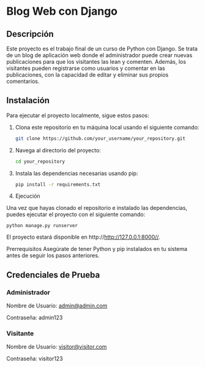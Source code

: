 # Blog Web con Django

## Descripción

Este proyecto es el trabajo final de un curso de Python con Django. Se trata de un blog de aplicación web donde el administrador puede crear nuevas publicaciones para que los visitantes las lean y comenten. Además, los visitantes pueden registrarse como usuarios y comentar en las publicaciones, con la capacidad de editar y eliminar sus propios comentarios.

## Instalación

Para ejecutar el proyecto localmente, sigue estos pasos:

1. Clona este repositorio en tu máquina local usando el siguiente comando:

   ```bash
   git clone https://github.com/your_username/your_repository.git

2. Navega al directorio del proyecto:

    ```bash
    cd your_repository

3. Instala las dependencias necesarias usando pip:

    ```bash
    pip install -r requirements.txt

4. Ejecución

Una vez que hayas clonado el repositorio e instalado las dependencias, puedes ejecutar el proyecto con el siguiente comando:

    python manage.py runserver

El proyecto estará disponible en http://http://127.0.0.1:8000//.

Prerrequisitos
Asegúrate de tener Python y pip instalados en tu sistema antes de seguir los pasos anteriores.

## Credenciales de Prueba
### Administrador

Nombre de Usuario: admin@admin.com

Contraseña: admin123

### Visitante

Nombre de Usuario: visitor@visitor.com

Contraseña: visitor123

